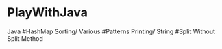 # PlayWithJava
Java #HashMap Sorting/ Various #Patterns Printing/ String #Split Without Split Method
